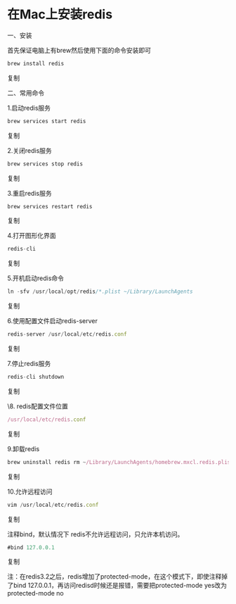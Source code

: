 # 在Mac上安装redis

一、安装

首先保证电脑上有brew然后使用下面的命令安装即可

```javascript
brew install redis
```

复制

二、常用命令

1.启动redis服务

```javascript
brew services start redis
```

复制

2.关闭redis服务

```javascript
brew services stop redis
```

复制

3.重启redis服务

```javascript
brew services restart redis
```

复制

4.打开图形化界面

```javascript
redis-cli
```

复制

5.开机启动redis命令

```javascript
ln -sfv /usr/local/opt/redis/*.plist ~/Library/LaunchAgents
```

复制

6.使用配置文件启动redis-server

```javascript
redis-server /usr/local/etc/redis.conf
```

复制

7.停止redis服务

```javascript
redis-cli shutdown
```

复制

\8. redis配置文件位置

```javascript
/usr/local/etc/redis.conf
```

复制

9.卸载redis

```javascript
brew uninstall redis rm ~/Library/LaunchAgents/homebrew.mxcl.redis.plist
```

复制

10.允许远程访问

```javascript
vim /usr/local/etc/redis.conf
```

复制

注释bind，默认情况下 redis不允许远程访问，只允许本机访问。

```javascript
#bind 127.0.0.1
```

复制

注：在redis3.2之后，redis增加了protected-mode，在这个模式下，即使注释掉了bind 127.0.0.1，再访问redisd时候还是报错，需要把protected-mode yes改为protected-mode no